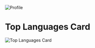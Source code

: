 
 <img width="" src="https://user-images.githubusercontent.com/96972017/163843214-83338f9b-8fa2-44a5-b982-c9007e31d860.png" align="center" alt="Profile" />

 
 # Top Languages Card
![Top Languages Card](https://github-readme-stats.vercel.app/api/top-langs/?username=kingorianderson&layout=compact)



<!---
![poster](https://user-images.githubusercontent.com/96972017/163843214-83338f9b-8fa2-44a5-b982-c9007e31d860.png)
kingorianderson/kingorianderson is a ✨ special ✨ repository because its `README.md` (this file) appears on your GitHub profile.
You can click the Preview link to take a look at your changes.
--->

